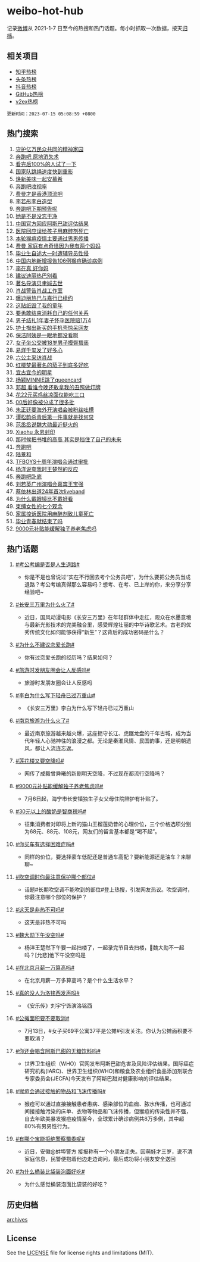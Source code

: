 # weibo-hot-hub

记录[微博](https://www.weibo.com)从 2021-1-7 日至今的热搜和热门话题。每小时抓取一次数据，按天[归档](archives)。

## 相关项目

- [知乎热榜](https://github.com/lonnyzhang423/zhihu-hot-hub)
- [头条热榜](https://github.com/lonnyzhang423/toutiao-hot-hub)
- [抖音热榜](https://github.com/lonnyzhang423/douyin-hot-hub)
- [GitHub热榜](https://github.com/lonnyzhang423/github-hot-hub)
- [v2ex热榜](https://github.com/lonnyzhang423/v2ex-hot-hub)


`更新时间：2023-07-15 05:08:59 +0800`

## 热门搜索

1. [守护亿万民众共同的精神家园](https://m.weibo.cn/search?containerid=100103type%3D1%26t%3D10%26q%3D%23%E5%AE%88%E6%8A%A4%E4%BA%BF%E4%B8%87%E6%B0%91%E4%BC%97%E5%85%B1%E5%90%8C%E7%9A%84%E7%B2%BE%E7%A5%9E%E5%AE%B6%E5%9B%AD%23&stream_entry_id=51&isnewpage=1&extparam=seat%3D1%26filter_type%3Drealtimehot%26pos%3D0%26stream_entry_id%3D51%26c_type%3D51%26dgr%3D0%26cate%3D10103%26display_time%3D1689368937%26pre_seqid%3D168936893711104821119&luicode=10000011&lfid=106003type%253D25%2526t%253D3%2526disable_hot%253D1%2526filter_type%253Drealtimehot)
1. [奔跑吧 原地消失术](https://m.weibo.cn/search?containerid=100103type%3D1%26t%3D10%26q%3D%E5%A5%94%E8%B7%91%E5%90%A7+%E5%8E%9F%E5%9C%B0%E6%B6%88%E5%A4%B1%E6%9C%AF&stream_entry_id=31&isnewpage=1&extparam=seat%3D1%26cate%3D5001%26flag%3D16%26realpos%3D1%26stream_entry_id%3D31%26lcate%3D5001%26filter_type%3Drealtimehot%26pos%3D0%26q%3D%25E5%25A5%2594%25E8%25B7%2591%25E5%2590%25A7%2520%25E5%258E%259F%25E5%259C%25B0%25E6%25B6%2588%25E5%25A4%25B1%25E6%259C%25AF%26dgr%3D0%26band_rank%3D1%26c_type%3D31%26display_time%3D1689368937%26pre_seqid%3D168936893711104821119&luicode=10000011&lfid=106003type%253D25%2526t%253D3%2526disable_hot%253D1%2526filter_type%253Drealtimehot)
1. [看完后100%的人试了一下](https://m.weibo.cn/search?containerid=100103type%3D1%26t%3D10%26q%3D%23%E7%9C%8B%E5%AE%8C%E5%90%8E100%25%E7%9A%84%E4%BA%BA%E8%AF%95%E4%BA%86%E4%B8%80%E4%B8%8B%23&stream_entry_id=31&isnewpage=1&extparam=seat%3D1%26cate%3D5001%26flag%3D32768%26realpos%3D2%26stream_entry_id%3D31%26lcate%3D5001%26filter_type%3Drealtimehot%26pos%3D1%26q%3D%2523%25E7%259C%258B%25E5%25AE%258C%25E5%2590%258E100%2525%25E7%259A%2584%25E4%25BA%25BA%25E8%25AF%2595%25E4%25BA%2586%25E4%25B8%2580%25E4%25B8%258B%2523%26dgr%3D0%26band_rank%3D2%26c_type%3D31%26display_time%3D1689368937%26pre_seqid%3D168936893711104821119&luicode=10000011&lfid=106003type%253D25%2526t%253D3%2526disable_hot%253D1%2526filter_type%253Drealtimehot)
1. [国家队跳绳速度快到重影](https://m.weibo.cn/search?containerid=100103type%3D1%26t%3D10%26q%3D%23%E5%9B%BD%E5%AE%B6%E9%98%9F%E8%B7%B3%E7%BB%B3%E9%80%9F%E5%BA%A6%E5%BF%AB%E5%88%B0%E9%87%8D%E5%BD%B1%23&stream_entry_id=31&isnewpage=1&extparam=seat%3D1%26cate%3D5001%26flag%3D0%26realpos%3D3%26stream_entry_id%3D31%26lcate%3D5001%26filter_type%3Drealtimehot%26pos%3D2%26q%3D%2523%25E5%259B%25BD%25E5%25AE%25B6%25E9%2598%259F%25E8%25B7%25B3%25E7%25BB%25B3%25E9%2580%259F%25E5%25BA%25A6%25E5%25BF%25AB%25E5%2588%25B0%25E9%2587%258D%25E5%25BD%25B1%2523%26dgr%3D0%26band_rank%3D3%26c_type%3D31%26display_time%3D1689368937%26pre_seqid%3D168936893711104821119&luicode=10000011&lfid=106003type%253D25%2526t%253D3%2526disable_hot%253D1%2526filter_type%253Drealtimehot)
1. [焕新美味一起安慕希](https://m.weibo.cn/search?containerid=100103type%3D1%26t%3D10%26q%3D%23%E7%84%95%E6%96%B0%E7%BE%8E%E5%91%B3%E4%B8%80%E8%B5%B7%E5%AE%89%E6%85%95%E5%B8%8C%23&stream_entry_id=31&isnewpage=1&extparam=seat%3D1%26cate%3D5001%26stream_entry_id%3D31%26lcate%3D5001%26topic_ad%3D1%26filter_type%3Drealtimehot%26adid%3D196207%26q%3D%2523%25E7%2584%2595%25E6%2596%25B0%25E7%25BE%258E%25E5%2591%25B3%25E4%25B8%2580%25E8%25B5%25B7%25E5%25AE%2589%25E6%2585%2595%25E5%25B8%258C%2523%26dgr%3D0%26is_ad_pos%3D1%26c_type%3D31%26pos%3D3%26band_rank%3D4%26display_time%3D1689368937%26pre_seqid%3D168936893711104821119&luicode=10000011&lfid=106003type%253D25%2526t%253D3%2526disable_hot%253D1%2526filter_type%253Drealtimehot)
1. [奔跑吧收视率](https://m.weibo.cn/search?containerid=100103type%3D1%26t%3D10%26q%3D%E5%A5%94%E8%B7%91%E5%90%A7%E6%94%B6%E8%A7%86%E7%8E%87&stream_entry_id=31&isnewpage=1&extparam=seat%3D1%26cate%3D5001%26flag%3D0%26realpos%3D4%26stream_entry_id%3D31%26lcate%3D5001%26filter_type%3Drealtimehot%26pos%3D4%26q%3D%25E5%25A5%2594%25E8%25B7%2591%25E5%2590%25A7%25E6%2594%25B6%25E8%25A7%2586%25E7%258E%2587%26dgr%3D0%26band_rank%3D4%26c_type%3D31%26display_time%3D1689368937%26pre_seqid%3D168936893711104821119&luicode=10000011&lfid=106003type%253D25%2526t%253D3%2526disable_hot%253D1%2526filter_type%253Drealtimehot)
1. [费曼才是香港顶流吧](https://m.weibo.cn/search?containerid=100103type%3D1%26t%3D10%26q%3D%23%E8%B4%B9%E6%9B%BC%E6%89%8D%E6%98%AF%E9%A6%99%E6%B8%AF%E9%A1%B6%E6%B5%81%E5%90%A7%23&stream_entry_id=31&isnewpage=1&extparam=seat%3D1%26cate%3D5001%26flag%3D0%26realpos%3D5%26stream_entry_id%3D31%26lcate%3D5001%26filter_type%3Drealtimehot%26pos%3D5%26q%3D%2523%25E8%25B4%25B9%25E6%259B%25BC%25E6%2589%258D%25E6%2598%25AF%25E9%25A6%2599%25E6%25B8%25AF%25E9%25A1%25B6%25E6%25B5%2581%25E5%2590%25A7%2523%26dgr%3D0%26band_rank%3D5%26c_type%3D31%26display_time%3D1689368937%26pre_seqid%3D168936893711104821119&luicode=10000011&lfid=106003type%253D25%2526t%253D3%2526disable_hot%253D1%2526filter_type%253Drealtimehot)
1. [李若彤李白造型](https://m.weibo.cn/search?containerid=100103type%3D1%26t%3D10%26q%3D%23%E6%9D%8E%E8%8B%A5%E5%BD%A4%E6%9D%8E%E7%99%BD%E9%80%A0%E5%9E%8B%23&stream_entry_id=31&isnewpage=1&extparam=seat%3D1%26cate%3D5001%26flag%3D0%26realpos%3D6%26stream_entry_id%3D31%26lcate%3D5001%26filter_type%3Drealtimehot%26pos%3D6%26q%3D%2523%25E6%259D%258E%25E8%258B%25A5%25E5%25BD%25A4%25E6%259D%258E%25E7%2599%25BD%25E9%2580%25A0%25E5%259E%258B%2523%26dgr%3D0%26band_rank%3D6%26c_type%3D31%26display_time%3D1689368937%26pre_seqid%3D168936893711104821119&luicode=10000011&lfid=106003type%253D25%2526t%253D3%2526disable_hot%253D1%2526filter_type%253Drealtimehot)
1. [奔跑吧下期预告呢](https://m.weibo.cn/search?containerid=100103type%3D1%26t%3D10%26q%3D%23%E5%A5%94%E8%B7%91%E5%90%A7%E4%B8%8B%E6%9C%9F%E9%A2%84%E5%91%8A%E5%91%A2%23&stream_entry_id=31&isnewpage=1&extparam=seat%3D1%26cate%3D5001%26flag%3D0%26realpos%3D7%26stream_entry_id%3D31%26lcate%3D5001%26filter_type%3Drealtimehot%26pos%3D7%26q%3D%2523%25E5%25A5%2594%25E8%25B7%2591%25E5%2590%25A7%25E4%25B8%258B%25E6%259C%259F%25E9%25A2%2584%25E5%2591%258A%25E5%2591%25A2%2523%26dgr%3D0%26band_rank%3D7%26c_type%3D31%26display_time%3D1689368937%26pre_seqid%3D168936893711104821119&luicode=10000011&lfid=106003type%253D25%2526t%253D3%2526disable_hot%253D1%2526filter_type%253Drealtimehot)
1. [她是不是没忘干净](https://m.weibo.cn/search?containerid=100103type%3D1%26t%3D10%26q%3D%E5%A5%B9%E6%98%AF%E4%B8%8D%E6%98%AF%E6%B2%A1%E5%BF%98%E5%B9%B2%E5%87%80&stream_entry_id=31&isnewpage=1&extparam=seat%3D1%26cate%3D5001%26flag%3D0%26realpos%3D8%26stream_entry_id%3D31%26lcate%3D5001%26filter_type%3Drealtimehot%26pos%3D8%26q%3D%25E5%25A5%25B9%25E6%2598%25AF%25E4%25B8%258D%25E6%2598%25AF%25E6%25B2%25A1%25E5%25BF%2598%25E5%25B9%25B2%25E5%2587%2580%26dgr%3D0%26band_rank%3D8%26c_type%3D31%26display_time%3D1689368937%26pre_seqid%3D168936893711104821119&luicode=10000011&lfid=106003type%253D25%2526t%253D3%2526disable_hot%253D1%2526filter_type%253Drealtimehot)
1. [中国官方回应阿斯巴甜评估结果](https://m.weibo.cn/search?containerid=100103type%3D1%26t%3D10%26q%3D%23%E4%B8%AD%E5%9B%BD%E5%AE%98%E6%96%B9%E5%9B%9E%E5%BA%94%E9%98%BF%E6%96%AF%E5%B7%B4%E7%94%9C%E8%AF%84%E4%BC%B0%E7%BB%93%E6%9E%9C%23&stream_entry_id=31&isnewpage=1&extparam=seat%3D1%26cate%3D5001%26flag%3D0%26realpos%3D9%26stream_entry_id%3D31%26lcate%3D5001%26filter_type%3Drealtimehot%26pos%3D9%26q%3D%2523%25E4%25B8%25AD%25E5%259B%25BD%25E5%25AE%2598%25E6%2596%25B9%25E5%259B%259E%25E5%25BA%2594%25E9%2598%25BF%25E6%2596%25AF%25E5%25B7%25B4%25E7%2594%259C%25E8%25AF%2584%25E4%25BC%25B0%25E7%25BB%2593%25E6%259E%259C%2523%26dgr%3D0%26band_rank%3D9%26c_type%3D31%26display_time%3D1689368937%26pre_seqid%3D168936893711104821119&luicode=10000011&lfid=106003type%253D25%2526t%253D3%2526disable_hot%253D1%2526filter_type%253Drealtimehot)
1. [医院回应误给孩子用麻醉剂死亡](https://m.weibo.cn/search?containerid=100103type%3D1%26t%3D10%26q%3D%23%E5%8C%BB%E9%99%A2%E5%9B%9E%E5%BA%94%E8%AF%AF%E7%BB%99%E5%AD%A9%E5%AD%90%E7%94%A8%E9%BA%BB%E9%86%89%E5%89%82%E6%AD%BB%E4%BA%A1%23&stream_entry_id=31&isnewpage=1&extparam=seat%3D1%26cate%3D5001%26flag%3D0%26realpos%3D10%26stream_entry_id%3D31%26lcate%3D5001%26filter_type%3Drealtimehot%26pos%3D10%26q%3D%2523%25E5%258C%25BB%25E9%2599%25A2%25E5%259B%259E%25E5%25BA%2594%25E8%25AF%25AF%25E7%25BB%2599%25E5%25AD%25A9%25E5%25AD%2590%25E7%2594%25A8%25E9%25BA%25BB%25E9%2586%2589%25E5%2589%2582%25E6%25AD%25BB%25E4%25BA%25A1%2523%26dgr%3D0%26band_rank%3D10%26c_type%3D31%26display_time%3D1689368937%26pre_seqid%3D168936893711104821119&luicode=10000011&lfid=106003type%253D25%2526t%253D3%2526disable_hot%253D1%2526filter_type%253Drealtimehot)
1. [本轮猴痘疫情主要通过男男传播](https://m.weibo.cn/search?containerid=100103type%3D1%26t%3D10%26q%3D%23%E6%9C%AC%E8%BD%AE%E7%8C%B4%E7%97%98%E7%96%AB%E6%83%85%E4%B8%BB%E8%A6%81%E9%80%9A%E8%BF%87%E7%94%B7%E7%94%B7%E4%BC%A0%E6%92%AD%23&stream_entry_id=31&isnewpage=1&extparam=seat%3D1%26cate%3D5001%26flag%3D2%26realpos%3D11%26stream_entry_id%3D31%26lcate%3D5001%26filter_type%3Drealtimehot%26pos%3D11%26q%3D%2523%25E6%259C%25AC%25E8%25BD%25AE%25E7%258C%25B4%25E7%2597%2598%25E7%2596%25AB%25E6%2583%2585%25E4%25B8%25BB%25E8%25A6%2581%25E9%2580%259A%25E8%25BF%2587%25E7%2594%25B7%25E7%2594%25B7%25E4%25BC%25A0%25E6%2592%25AD%2523%26dgr%3D0%26band_rank%3D11%26c_type%3D31%26display_time%3D1689368937%26pre_seqid%3D168936893711104821119&luicode=10000011&lfid=106003type%253D25%2526t%253D3%2526disable_hot%253D1%2526filter_type%253Drealtimehot)
1. [费曼 家庭有点奇怪因为我有两个妈妈](https://m.weibo.cn/search?containerid=100103type%3D1%26t%3D10%26q%3D%E8%B4%B9%E6%9B%BC+%E5%AE%B6%E5%BA%AD%E6%9C%89%E7%82%B9%E5%A5%87%E6%80%AA%E5%9B%A0%E4%B8%BA%E6%88%91%E6%9C%89%E4%B8%A4%E4%B8%AA%E5%A6%88%E5%A6%88&stream_entry_id=31&isnewpage=1&extparam=seat%3D1%26cate%3D5001%26flag%3D2%26realpos%3D12%26stream_entry_id%3D31%26lcate%3D5001%26filter_type%3Drealtimehot%26pos%3D12%26q%3D%25E8%25B4%25B9%25E6%259B%25BC%2520%25E5%25AE%25B6%25E5%25BA%25AD%25E6%259C%2589%25E7%2582%25B9%25E5%25A5%2587%25E6%2580%25AA%25E5%259B%25A0%25E4%25B8%25BA%25E6%2588%2591%25E6%259C%2589%25E4%25B8%25A4%25E4%25B8%25AA%25E5%25A6%2588%25E5%25A6%2588%26dgr%3D0%26band_rank%3D12%26c_type%3D31%26display_time%3D1689368937%26pre_seqid%3D168936893711104821119&luicode=10000011&lfid=106003type%253D25%2526t%253D3%2526disable_hot%253D1%2526filter_type%253Drealtimehot)
1. [毕业生自述大一时遭辅导员性侵](https://m.weibo.cn/search?containerid=100103type%3D1%26t%3D10%26q%3D%23%E6%AF%95%E4%B8%9A%E7%94%9F%E8%87%AA%E8%BF%B0%E5%A4%A7%E4%B8%80%E6%97%B6%E9%81%AD%E8%BE%85%E5%AF%BC%E5%91%98%E6%80%A7%E4%BE%B5%23&stream_entry_id=31&isnewpage=1&extparam=seat%3D1%26cate%3D5001%26flag%3D2%26realpos%3D13%26stream_entry_id%3D31%26lcate%3D5001%26filter_type%3Drealtimehot%26pos%3D13%26q%3D%2523%25E6%25AF%2595%25E4%25B8%259A%25E7%2594%259F%25E8%2587%25AA%25E8%25BF%25B0%25E5%25A4%25A7%25E4%25B8%2580%25E6%2597%25B6%25E9%2581%25AD%25E8%25BE%2585%25E5%25AF%25BC%25E5%2591%2598%25E6%2580%25A7%25E4%25BE%25B5%2523%26dgr%3D0%26band_rank%3D13%26c_type%3D31%26display_time%3D1689368937%26pre_seqid%3D168936893711104821119&luicode=10000011&lfid=106003type%253D25%2526t%253D3%2526disable_hot%253D1%2526filter_type%253Drealtimehot)
1. [中国内地新增报告106例猴痘确诊病例](https://m.weibo.cn/search?containerid=100103type%3D1%26t%3D10%26q%3D%23%E4%B8%AD%E5%9B%BD%E5%86%85%E5%9C%B0%E6%96%B0%E5%A2%9E%E6%8A%A5%E5%91%8A106%E4%BE%8B%E7%8C%B4%E7%97%98%E7%A1%AE%E8%AF%8A%E7%97%85%E4%BE%8B%23&stream_entry_id=31&isnewpage=1&extparam=seat%3D1%26cate%3D5001%26flag%3D0%26realpos%3D14%26stream_entry_id%3D31%26lcate%3D5001%26filter_type%3Drealtimehot%26pos%3D14%26q%3D%2523%25E4%25B8%25AD%25E5%259B%25BD%25E5%2586%2585%25E5%259C%25B0%25E6%2596%25B0%25E5%25A2%259E%25E6%258A%25A5%25E5%2591%258A106%25E4%25BE%258B%25E7%258C%25B4%25E7%2597%2598%25E7%25A1%25AE%25E8%25AF%258A%25E7%2597%2585%25E4%25BE%258B%2523%26dgr%3D0%26band_rank%3D14%26c_type%3D31%26display_time%3D1689368937%26pre_seqid%3D168936893711104821119&luicode=10000011&lfid=106003type%253D25%2526t%253D3%2526disable_hot%253D1%2526filter_type%253Drealtimehot)
1. [李在真 好你妈](https://m.weibo.cn/search?containerid=100103type%3D1%26t%3D10%26q%3D%E6%9D%8E%E5%9C%A8%E7%9C%9F+%E5%A5%BD%E4%BD%A0%E5%A6%88&stream_entry_id=31&isnewpage=1&extparam=seat%3D1%26cate%3D5001%26flag%3D0%26realpos%3D15%26stream_entry_id%3D31%26lcate%3D5001%26filter_type%3Drealtimehot%26pos%3D15%26q%3D%25E6%259D%258E%25E5%259C%25A8%25E7%259C%259F%2520%25E5%25A5%25BD%25E4%25BD%25A0%25E5%25A6%2588%26dgr%3D0%26band_rank%3D15%26c_type%3D31%26display_time%3D1689368937%26pre_seqid%3D168936893711104821119&luicode=10000011&lfid=106003type%253D25%2526t%253D3%2526disable_hot%253D1%2526filter_type%253Drealtimehot)
1. [建议迪丽热巴别看](https://m.weibo.cn/search?containerid=100103type%3D1%26t%3D10%26q%3D%23%E5%BB%BA%E8%AE%AE%E8%BF%AA%E4%B8%BD%E7%83%AD%E5%B7%B4%E5%88%AB%E7%9C%8B%23&stream_entry_id=31&isnewpage=1&extparam=seat%3D1%26cate%3D5001%26flag%3D0%26realpos%3D16%26stream_entry_id%3D31%26lcate%3D5001%26filter_type%3Drealtimehot%26pos%3D16%26q%3D%2523%25E5%25BB%25BA%25E8%25AE%25AE%25E8%25BF%25AA%25E4%25B8%25BD%25E7%2583%25AD%25E5%25B7%25B4%25E5%2588%25AB%25E7%259C%258B%2523%26dgr%3D0%26band_rank%3D16%26c_type%3D31%26display_time%3D1689368937%26pre_seqid%3D168936893711104821119&luicode=10000011&lfid=106003type%253D25%2526t%253D3%2526disable_hot%253D1%2526filter_type%253Drealtimehot)
1. [著名导演贝聿娍去世](https://m.weibo.cn/search?containerid=100103type%3D1%26t%3D10%26q%3D%23%E8%91%97%E5%90%8D%E5%AF%BC%E6%BC%94%E8%B4%9D%E8%81%BF%E5%A8%8D%E5%8E%BB%E4%B8%96%23&stream_entry_id=31&isnewpage=1&extparam=seat%3D1%26cate%3D5001%26flag%3D0%26realpos%3D17%26stream_entry_id%3D31%26lcate%3D5001%26filter_type%3Drealtimehot%26pos%3D17%26q%3D%2523%25E8%2591%2597%25E5%2590%258D%25E5%25AF%25BC%25E6%25BC%2594%25E8%25B4%259D%25E8%2581%25BF%25E5%25A8%258D%25E5%258E%25BB%25E4%25B8%2596%2523%26dgr%3D0%26band_rank%3D17%26c_type%3D31%26display_time%3D1689368937%26pre_seqid%3D168936893711104821119&luicode=10000011&lfid=106003type%253D25%2526t%253D3%2526disable_hot%253D1%2526filter_type%253Drealtimehot)
1. [肖战警告肖战工作室](https://m.weibo.cn/search?containerid=100103type%3D1%26t%3D10%26q%3D%23%E8%82%96%E6%88%98%E8%AD%A6%E5%91%8A%E8%82%96%E6%88%98%E5%B7%A5%E4%BD%9C%E5%AE%A4%23&stream_entry_id=31&isnewpage=1&extparam=seat%3D1%26cate%3D5001%26flag%3D0%26realpos%3D18%26stream_entry_id%3D31%26lcate%3D5001%26filter_type%3Drealtimehot%26pos%3D18%26q%3D%2523%25E8%2582%2596%25E6%2588%2598%25E8%25AD%25A6%25E5%2591%258A%25E8%2582%2596%25E6%2588%2598%25E5%25B7%25A5%25E4%25BD%259C%25E5%25AE%25A4%2523%26dgr%3D0%26band_rank%3D18%26c_type%3D31%26display_time%3D1689368937%26pre_seqid%3D168936893711104821119&luicode=10000011&lfid=106003type%253D25%2526t%253D3%2526disable_hot%253D1%2526filter_type%253Drealtimehot)
1. [曝迪丽热巴与嘉行已续约](https://m.weibo.cn/search?containerid=100103type%3D1%26t%3D10%26q%3D%23%E6%9B%9D%E8%BF%AA%E4%B8%BD%E7%83%AD%E5%B7%B4%E4%B8%8E%E5%98%89%E8%A1%8C%E5%B7%B2%E7%BB%AD%E7%BA%A6%23&stream_entry_id=31&isnewpage=1&extparam=seat%3D1%26cate%3D5001%26flag%3D0%26realpos%3D19%26stream_entry_id%3D31%26lcate%3D5001%26filter_type%3Drealtimehot%26pos%3D19%26q%3D%2523%25E6%259B%259D%25E8%25BF%25AA%25E4%25B8%25BD%25E7%2583%25AD%25E5%25B7%25B4%25E4%25B8%258E%25E5%2598%2589%25E8%25A1%258C%25E5%25B7%25B2%25E7%25BB%25AD%25E7%25BA%25A6%2523%26dgr%3D0%26band_rank%3D19%26c_type%3D31%26display_time%3D1689368937%26pre_seqid%3D168936893711104821119&luicode=10000011&lfid=106003type%253D25%2526t%253D3%2526disable_hot%253D1%2526filter_type%253Drealtimehot)
1. [这贴纸毁了我的童年](https://m.weibo.cn/search?containerid=100103type%3D1%26t%3D10%26q%3D%23%E8%BF%99%E8%B4%B4%E7%BA%B8%E6%AF%81%E4%BA%86%E6%88%91%E7%9A%84%E7%AB%A5%E5%B9%B4%23&stream_entry_id=31&isnewpage=1&extparam=seat%3D1%26cate%3D5001%26flag%3D0%26realpos%3D20%26stream_entry_id%3D31%26lcate%3D5001%26filter_type%3Drealtimehot%26pos%3D20%26q%3D%2523%25E8%25BF%2599%25E8%25B4%25B4%25E7%25BA%25B8%25E6%25AF%2581%25E4%25BA%2586%25E6%2588%2591%25E7%259A%2584%25E7%25AB%25A5%25E5%25B9%25B4%2523%26dgr%3D0%26band_rank%3D20%26c_type%3D31%26display_time%3D1689368937%26pre_seqid%3D168936893711104821119&luicode=10000011&lfid=106003type%253D25%2526t%253D3%2526disable_hot%253D1%2526filter_type%253Drealtimehot)
1. [要勇敢结束消耗自己的任何关系](https://m.weibo.cn/search?containerid=100103type%3D1%26t%3D10%26q%3D%E8%A6%81%E5%8B%87%E6%95%A2%E7%BB%93%E6%9D%9F%E6%B6%88%E8%80%97%E8%87%AA%E5%B7%B1%E7%9A%84%E4%BB%BB%E4%BD%95%E5%85%B3%E7%B3%BB&stream_entry_id=31&isnewpage=1&extparam=seat%3D1%26cate%3D5001%26flag%3D0%26realpos%3D21%26stream_entry_id%3D31%26lcate%3D5001%26filter_type%3Drealtimehot%26pos%3D21%26q%3D%25E8%25A6%2581%25E5%258B%2587%25E6%2595%25A2%25E7%25BB%2593%25E6%259D%259F%25E6%25B6%2588%25E8%2580%2597%25E8%2587%25AA%25E5%25B7%25B1%25E7%259A%2584%25E4%25BB%25BB%25E4%25BD%2595%25E5%2585%25B3%25E7%25B3%25BB%26dgr%3D0%26band_rank%3D21%26c_type%3D31%26display_time%3D1689368937%26pre_seqid%3D168936893711104821119&luicode=10000011&lfid=106003type%253D25%2526t%253D3%2526disable_hot%253D1%2526filter_type%253Drealtimehot)
1. [男子结扎1年妻子怀孕医院赔1万4](https://m.weibo.cn/search?containerid=100103type%3D1%26t%3D10%26q%3D%23%E7%94%B7%E5%AD%90%E7%BB%93%E6%89%8E1%E5%B9%B4%E5%A6%BB%E5%AD%90%E6%80%80%E5%AD%95%E5%8C%BB%E9%99%A2%E8%B5%941%E4%B8%874%23&stream_entry_id=31&isnewpage=1&extparam=seat%3D1%26cate%3D5001%26flag%3D0%26realpos%3D22%26stream_entry_id%3D31%26lcate%3D5001%26filter_type%3Drealtimehot%26pos%3D22%26q%3D%2523%25E7%2594%25B7%25E5%25AD%2590%25E7%25BB%2593%25E6%2589%258E1%25E5%25B9%25B4%25E5%25A6%25BB%25E5%25AD%2590%25E6%2580%2580%25E5%25AD%2595%25E5%258C%25BB%25E9%2599%25A2%25E8%25B5%25941%25E4%25B8%25874%2523%26dgr%3D0%26band_rank%3D22%26c_type%3D31%26display_time%3D1689368937%26pre_seqid%3D168936893711104821119&luicode=10000011&lfid=106003type%253D25%2526t%253D3%2526disable_hot%253D1%2526filter_type%253Drealtimehot)
1. [护士掏出新买的手机壳惊呆网友](https://m.weibo.cn/search?containerid=100103type%3D1%26t%3D10%26q%3D%23%E6%8A%A4%E5%A3%AB%E6%8E%8F%E5%87%BA%E6%96%B0%E4%B9%B0%E7%9A%84%E6%89%8B%E6%9C%BA%E5%A3%B3%E6%83%8A%E5%91%86%E7%BD%91%E5%8F%8B%23&stream_entry_id=31&isnewpage=1&extparam=seat%3D1%26cate%3D5001%26flag%3D0%26realpos%3D23%26stream_entry_id%3D31%26lcate%3D5001%26filter_type%3Drealtimehot%26pos%3D23%26q%3D%2523%25E6%258A%25A4%25E5%25A3%25AB%25E6%258E%258F%25E5%2587%25BA%25E6%2596%25B0%25E4%25B9%25B0%25E7%259A%2584%25E6%2589%258B%25E6%259C%25BA%25E5%25A3%25B3%25E6%2583%258A%25E5%2591%2586%25E7%25BD%2591%25E5%258F%258B%2523%26dgr%3D0%26band_rank%3D23%26c_type%3D31%26display_time%3D1689368937%26pre_seqid%3D168936893711104821119&luicode=10000011&lfid=106003type%253D25%2526t%253D3%2526disable_hot%253D1%2526filter_type%253Drealtimehot)
1. [保洁阿姨是一眼地都没看啊](https://m.weibo.cn/search?containerid=100103type%3D1%26t%3D10%26q%3D%E4%BF%9D%E6%B4%81%E9%98%BF%E5%A7%A8%E6%98%AF%E4%B8%80%E7%9C%BC%E5%9C%B0%E9%83%BD%E6%B2%A1%E7%9C%8B%E5%95%8A&stream_entry_id=31&isnewpage=1&extparam=seat%3D1%26cate%3D5001%26flag%3D0%26realpos%3D24%26stream_entry_id%3D31%26lcate%3D5001%26filter_type%3Drealtimehot%26pos%3D24%26q%3D%25E4%25BF%259D%25E6%25B4%2581%25E9%2598%25BF%25E5%25A7%25A8%25E6%2598%25AF%25E4%25B8%2580%25E7%259C%25BC%25E5%259C%25B0%25E9%2583%25BD%25E6%25B2%25A1%25E7%259C%258B%25E5%2595%258A%26dgr%3D0%26band_rank%3D24%26c_type%3D31%26display_time%3D1689368937%26pre_seqid%3D168936893711104821119&luicode=10000011&lfid=106003type%253D25%2526t%253D3%2526disable_hot%253D1%2526filter_type%253Drealtimehot)
1. [女子坐公交被18岁男子摸臀猥亵](https://m.weibo.cn/search?containerid=100103type%3D1%26t%3D10%26q%3D%23%E5%A5%B3%E5%AD%90%E5%9D%90%E5%85%AC%E4%BA%A4%E8%A2%AB18%E5%B2%81%E7%94%B7%E5%AD%90%E6%91%B8%E8%87%80%E7%8C%A5%E4%BA%B5%23&stream_entry_id=31&isnewpage=1&extparam=seat%3D1%26cate%3D5001%26flag%3D0%26realpos%3D25%26stream_entry_id%3D31%26lcate%3D5001%26filter_type%3Drealtimehot%26pos%3D25%26q%3D%2523%25E5%25A5%25B3%25E5%25AD%2590%25E5%259D%2590%25E5%2585%25AC%25E4%25BA%25A4%25E8%25A2%25AB18%25E5%25B2%2581%25E7%2594%25B7%25E5%25AD%2590%25E6%2591%25B8%25E8%2587%2580%25E7%258C%25A5%25E4%25BA%25B5%2523%26dgr%3D0%26band_rank%3D25%26c_type%3D31%26display_time%3D1689368937%26pre_seqid%3D168936893711104821119&luicode=10000011&lfid=106003type%253D25%2526t%253D3%2526disable_hot%253D1%2526filter_type%253Drealtimehot)
1. [易烊千玺发了好多心](https://m.weibo.cn/search?containerid=100103type%3D1%26t%3D10%26q%3D%23%E6%98%93%E7%83%8A%E5%8D%83%E7%8E%BA%E5%8F%91%E4%BA%86%E5%A5%BD%E5%A4%9A%E5%BF%83%23&stream_entry_id=31&isnewpage=1&extparam=seat%3D1%26cate%3D5001%26flag%3D0%26realpos%3D26%26stream_entry_id%3D31%26lcate%3D5001%26filter_type%3Drealtimehot%26pos%3D26%26q%3D%2523%25E6%2598%2593%25E7%2583%258A%25E5%258D%2583%25E7%258E%25BA%25E5%258F%2591%25E4%25BA%2586%25E5%25A5%25BD%25E5%25A4%259A%25E5%25BF%2583%2523%26dgr%3D0%26band_rank%3D26%26c_type%3D31%26display_time%3D1689368937%26pre_seqid%3D168936893711104821119&luicode=10000011&lfid=106003type%253D25%2526t%253D3%2526disable_hot%253D1%2526filter_type%253Drealtimehot)
1. [六公主采访肖战](https://m.weibo.cn/search?containerid=100103type%3D1%26t%3D10%26q%3D%23%E5%85%AD%E5%85%AC%E4%B8%BB%E9%87%87%E8%AE%BF%E8%82%96%E6%88%98%23&stream_entry_id=31&isnewpage=1&extparam=seat%3D1%26cate%3D5001%26flag%3D0%26realpos%3D27%26stream_entry_id%3D31%26lcate%3D5001%26filter_type%3Drealtimehot%26pos%3D27%26q%3D%2523%25E5%2585%25AD%25E5%2585%25AC%25E4%25B8%25BB%25E9%2587%2587%25E8%25AE%25BF%25E8%2582%2596%25E6%2588%2598%2523%26dgr%3D0%26band_rank%3D27%26c_type%3D31%26display_time%3D1689368937%26pre_seqid%3D168936893711104821119&luicode=10000011&lfid=106003type%253D25%2526t%253D3%2526disable_hot%253D1%2526filter_type%253Drealtimehot)
1. [红楼梦最著名的茄子到底多好吃](https://m.weibo.cn/search?containerid=100103type%3D1%26t%3D10%26q%3D%23%E7%BA%A2%E6%A5%BC%E6%A2%A6%E6%9C%80%E8%91%97%E5%90%8D%E7%9A%84%E8%8C%84%E5%AD%90%E5%88%B0%E5%BA%95%E5%A4%9A%E5%A5%BD%E5%90%83%23&stream_entry_id=31&isnewpage=1&extparam=seat%3D1%26cate%3D5001%26flag%3D0%26realpos%3D28%26stream_entry_id%3D31%26lcate%3D5001%26filter_type%3Drealtimehot%26pos%3D28%26q%3D%2523%25E7%25BA%25A2%25E6%25A5%25BC%25E6%25A2%25A6%25E6%259C%2580%25E8%2591%2597%25E5%2590%258D%25E7%259A%2584%25E8%258C%2584%25E5%25AD%2590%25E5%2588%25B0%25E5%25BA%2595%25E5%25A4%259A%25E5%25A5%25BD%25E5%2590%2583%2523%26dgr%3D0%26band_rank%3D28%26c_type%3D31%26display_time%3D1689368937%26pre_seqid%3D168936893711104821119&luicode=10000011&lfid=106003type%253D25%2526t%253D3%2526disable_hot%253D1%2526filter_type%253Drealtimehot)
1. [宜古宜今的明星](https://m.weibo.cn/search?containerid=100103type%3D1%26t%3D10%26q%3D%23%E5%AE%9C%E5%8F%A4%E5%AE%9C%E4%BB%8A%E7%9A%84%E6%98%8E%E6%98%9F%23&stream_entry_id=31&isnewpage=1&extparam=seat%3D1%26cate%3D5001%26flag%3D0%26realpos%3D29%26stream_entry_id%3D31%26lcate%3D5001%26filter_type%3Drealtimehot%26pos%3D29%26q%3D%2523%25E5%25AE%259C%25E5%258F%25A4%25E5%25AE%259C%25E4%25BB%258A%25E7%259A%2584%25E6%2598%258E%25E6%2598%259F%2523%26dgr%3D0%26band_rank%3D29%26c_type%3D31%26display_time%3D1689368937%26pre_seqid%3D168936893711104821119&luicode=10000011&lfid=106003type%253D25%2526t%253D3%2526disable_hot%253D1%2526filter_type%253Drealtimehot)
1. [杨颖MINNIE跳了queencard](https://m.weibo.cn/search?containerid=100103type%3D1%26t%3D10%26q%3D%23%E6%9D%A8%E9%A2%96MINNIE%E8%B7%B3%E4%BA%86queencard%23&stream_entry_id=31&isnewpage=1&extparam=seat%3D1%26cate%3D5001%26flag%3D0%26realpos%3D30%26stream_entry_id%3D31%26lcate%3D5001%26filter_type%3Drealtimehot%26pos%3D30%26q%3D%2523%25E6%259D%25A8%25E9%25A2%2596MINNIE%25E8%25B7%25B3%25E4%25BA%2586queencard%2523%26dgr%3D0%26band_rank%3D30%26c_type%3D31%26display_time%3D1689368937%26pre_seqid%3D168936893711104821119&luicode=10000011&lfid=106003type%253D25%2526t%253D3%2526disable_hot%253D1%2526filter_type%253Drealtimehot)
1. [邓超 看谁今晚还敢拿我的丑照做灯牌](https://m.weibo.cn/search?containerid=100103type%3D1%26t%3D10%26q%3D%E9%82%93%E8%B6%85+%E7%9C%8B%E8%B0%81%E4%BB%8A%E6%99%9A%E8%BF%98%E6%95%A2%E6%8B%BF%E6%88%91%E7%9A%84%E4%B8%91%E7%85%A7%E5%81%9A%E7%81%AF%E7%89%8C&stream_entry_id=31&isnewpage=1&extparam=seat%3D1%26cate%3D5001%26flag%3D0%26realpos%3D31%26stream_entry_id%3D31%26lcate%3D5001%26filter_type%3Drealtimehot%26pos%3D31%26q%3D%25E9%2582%2593%25E8%25B6%2585%2520%25E7%259C%258B%25E8%25B0%2581%25E4%25BB%258A%25E6%2599%259A%25E8%25BF%2598%25E6%2595%25A2%25E6%258B%25BF%25E6%2588%2591%25E7%259A%2584%25E4%25B8%2591%25E7%2585%25A7%25E5%2581%259A%25E7%2581%25AF%25E7%2589%258C%26dgr%3D0%26band_rank%3D31%26c_type%3D31%26display_time%3D1689368937%26pre_seqid%3D168936893711104821119&luicode=10000011&lfid=106003type%253D25%2526t%253D3%2526disable_hot%253D1%2526filter_type%253Drealtimehot)
1. [花22元买鸡丝凉面仅能吃三口](https://m.weibo.cn/search?containerid=100103type%3D1%26t%3D10%26q%3D%23%E8%8A%B122%E5%85%83%E4%B9%B0%E9%B8%A1%E4%B8%9D%E5%87%89%E9%9D%A2%E4%BB%85%E8%83%BD%E5%90%83%E4%B8%89%E5%8F%A3%23&stream_entry_id=31&isnewpage=1&extparam=seat%3D1%26cate%3D5001%26flag%3D0%26realpos%3D32%26stream_entry_id%3D31%26lcate%3D5001%26filter_type%3Drealtimehot%26pos%3D32%26q%3D%2523%25E8%258A%25B122%25E5%2585%2583%25E4%25B9%25B0%25E9%25B8%25A1%25E4%25B8%259D%25E5%2587%2589%25E9%259D%25A2%25E4%25BB%2585%25E8%2583%25BD%25E5%2590%2583%25E4%25B8%2589%25E5%258F%25A3%2523%26dgr%3D0%26band_rank%3D32%26c_type%3D31%26display_time%3D1689368937%26pre_seqid%3D168936893711104821119&luicode=10000011&lfid=106003type%253D25%2526t%253D3%2526disable_hot%253D1%2526filter_type%253Drealtimehot)
1. [00后好像被分成了很多批](https://m.weibo.cn/search?containerid=100103type%3D1%26t%3D10%26q%3D00%E5%90%8E%E5%A5%BD%E5%83%8F%E8%A2%AB%E5%88%86%E6%88%90%E4%BA%86%E5%BE%88%E5%A4%9A%E6%89%B9&stream_entry_id=31&isnewpage=1&extparam=seat%3D1%26cate%3D5001%26flag%3D0%26realpos%3D33%26stream_entry_id%3D31%26lcate%3D5001%26filter_type%3Drealtimehot%26pos%3D33%26q%3D00%25E5%2590%258E%25E5%25A5%25BD%25E5%2583%258F%25E8%25A2%25AB%25E5%2588%2586%25E6%2588%2590%25E4%25BA%2586%25E5%25BE%2588%25E5%25A4%259A%25E6%2589%25B9%26dgr%3D0%26band_rank%3D33%26c_type%3D31%26display_time%3D1689368937%26pre_seqid%3D168936893711104821119&luicode=10000011&lfid=106003type%253D25%2526t%253D3%2526disable_hot%253D1%2526filter_type%253Drealtimehot)
1. [朱正廷要海外开演唱会被粉丝吐槽](https://m.weibo.cn/search?containerid=100103type%3D1%26t%3D10%26q%3D%23%E6%9C%B1%E6%AD%A3%E5%BB%B7%E8%A6%81%E6%B5%B7%E5%A4%96%E5%BC%80%E6%BC%94%E5%94%B1%E4%BC%9A%E8%A2%AB%E7%B2%89%E4%B8%9D%E5%90%90%E6%A7%BD%23&stream_entry_id=31&isnewpage=1&extparam=seat%3D1%26cate%3D5001%26flag%3D0%26realpos%3D34%26stream_entry_id%3D31%26lcate%3D5001%26filter_type%3Drealtimehot%26pos%3D34%26q%3D%2523%25E6%259C%25B1%25E6%25AD%25A3%25E5%25BB%25B7%25E8%25A6%2581%25E6%25B5%25B7%25E5%25A4%2596%25E5%25BC%2580%25E6%25BC%2594%25E5%2594%25B1%25E4%25BC%259A%25E8%25A2%25AB%25E7%25B2%2589%25E4%25B8%259D%25E5%2590%2590%25E6%25A7%25BD%2523%26dgr%3D0%26band_rank%3D34%26c_type%3D31%26display_time%3D1689368937%26pre_seqid%3D168936893711104821119&luicode=10000011&lfid=106003type%253D25%2526t%253D3%2526disable_hot%253D1%2526filter_type%253Drealtimehot)
1. [谭松韵杀青后第一件事就是找何炅](https://m.weibo.cn/search?containerid=100103type%3D1%26t%3D10%26q%3D%23%E8%B0%AD%E6%9D%BE%E9%9F%B5%E6%9D%80%E9%9D%92%E5%90%8E%E7%AC%AC%E4%B8%80%E4%BB%B6%E4%BA%8B%E5%B0%B1%E6%98%AF%E6%89%BE%E4%BD%95%E7%82%85%23&stream_entry_id=31&isnewpage=1&extparam=seat%3D1%26cate%3D5001%26flag%3D0%26realpos%3D35%26stream_entry_id%3D31%26lcate%3D5001%26filter_type%3Drealtimehot%26pos%3D35%26q%3D%2523%25E8%25B0%25AD%25E6%259D%25BE%25E9%259F%25B5%25E6%259D%2580%25E9%259D%2592%25E5%2590%258E%25E7%25AC%25AC%25E4%25B8%2580%25E4%25BB%25B6%25E4%25BA%258B%25E5%25B0%25B1%25E6%2598%25AF%25E6%2589%25BE%25E4%25BD%2595%25E7%2582%2585%2523%26dgr%3D0%26band_rank%3D35%26c_type%3D31%26display_time%3D1689368937%26pre_seqid%3D168936893711104821119&luicode=10000011&lfid=106003type%253D25%2526t%253D3%2526disable_hot%253D1%2526filter_type%253Drealtimehot)
1. [范丞丞说魏大勋最近挺火的](https://m.weibo.cn/search?containerid=100103type%3D1%26t%3D10%26q%3D%23%E8%8C%83%E4%B8%9E%E4%B8%9E%E8%AF%B4%E9%AD%8F%E5%A4%A7%E5%8B%8B%E6%9C%80%E8%BF%91%E6%8C%BA%E7%81%AB%E7%9A%84%23&stream_entry_id=31&isnewpage=1&extparam=seat%3D1%26cate%3D5001%26flag%3D0%26realpos%3D36%26stream_entry_id%3D31%26lcate%3D5001%26filter_type%3Drealtimehot%26pos%3D36%26q%3D%2523%25E8%258C%2583%25E4%25B8%259E%25E4%25B8%259E%25E8%25AF%25B4%25E9%25AD%258F%25E5%25A4%25A7%25E5%258B%258B%25E6%259C%2580%25E8%25BF%2591%25E6%258C%25BA%25E7%2581%25AB%25E7%259A%2584%2523%26dgr%3D0%26band_rank%3D36%26c_type%3D31%26display_time%3D1689368937%26pre_seqid%3D168936893711104821119&luicode=10000011&lfid=106003type%253D25%2526t%253D3%2526disable_hot%253D1%2526filter_type%253Drealtimehot)
1. [Xiaohu 永恩封印](https://m.weibo.cn/search?containerid=100103type%3D1%26t%3D10%26q%3DXiaohu+%E6%B0%B8%E6%81%A9%E5%B0%81%E5%8D%B0&stream_entry_id=31&isnewpage=1&extparam=seat%3D1%26cate%3D5001%26flag%3D0%26realpos%3D37%26stream_entry_id%3D31%26lcate%3D5001%26filter_type%3Drealtimehot%26pos%3D37%26q%3DXiaohu%2520%25E6%25B0%25B8%25E6%2581%25A9%25E5%25B0%2581%25E5%258D%25B0%26dgr%3D0%26band_rank%3D37%26c_type%3D31%26display_time%3D1689368937%26pre_seqid%3D168936893711104821119&luicode=10000011&lfid=106003type%253D25%2526t%253D3%2526disable_hot%253D1%2526filter_type%253Drealtimehot)
1. [那时候把书堆的高高 其实是挡住了自己的未来](https://m.weibo.cn/search?containerid=100103type%3D1%26t%3D10%26q%3D%E9%82%A3%E6%97%B6%E5%80%99%E6%8A%8A%E4%B9%A6%E5%A0%86%E7%9A%84%E9%AB%98%E9%AB%98+%E5%85%B6%E5%AE%9E%E6%98%AF%E6%8C%A1%E4%BD%8F%E4%BA%86%E8%87%AA%E5%B7%B1%E7%9A%84%E6%9C%AA%E6%9D%A5&stream_entry_id=31&isnewpage=1&extparam=seat%3D1%26cate%3D5001%26flag%3D0%26realpos%3D38%26stream_entry_id%3D31%26lcate%3D5001%26filter_type%3Drealtimehot%26pos%3D38%26q%3D%25E9%2582%25A3%25E6%2597%25B6%25E5%2580%2599%25E6%258A%258A%25E4%25B9%25A6%25E5%25A0%2586%25E7%259A%2584%25E9%25AB%2598%25E9%25AB%2598%2520%25E5%2585%25B6%25E5%25AE%259E%25E6%2598%25AF%25E6%258C%25A1%25E4%25BD%258F%25E4%25BA%2586%25E8%2587%25AA%25E5%25B7%25B1%25E7%259A%2584%25E6%259C%25AA%25E6%259D%25A5%26dgr%3D0%26band_rank%3D38%26c_type%3D31%26display_time%3D1689368937%26pre_seqid%3D168936893711104821119&luicode=10000011&lfid=106003type%253D25%2526t%253D3%2526disable_hot%253D1%2526filter_type%253Drealtimehot)
1. [奔跑吧](https://m.weibo.cn/search?containerid=100103type%3D1%26t%3D10%26q%3D%E5%A5%94%E8%B7%91%E5%90%A7&stream_entry_id=31&isnewpage=1&extparam=seat%3D1%26cate%3D5001%26flag%3D0%26realpos%3D39%26stream_entry_id%3D31%26lcate%3D5001%26filter_type%3Drealtimehot%26pos%3D39%26q%3D%25E5%25A5%2594%25E8%25B7%2591%25E5%2590%25A7%26dgr%3D0%26band_rank%3D39%26c_type%3D31%26display_time%3D1689368937%26pre_seqid%3D168936893711104821119&luicode=10000011&lfid=106003type%253D25%2526t%253D3%2526disable_hot%253D1%2526filter_type%253Drealtimehot)
1. [陆景和](https://m.weibo.cn/search?containerid=100103type%3D1%26t%3D10%26q%3D%E9%99%86%E6%99%AF%E5%92%8C&stream_entry_id=31&isnewpage=1&extparam=seat%3D1%26cate%3D5001%26flag%3D0%26realpos%3D40%26stream_entry_id%3D31%26lcate%3D5001%26filter_type%3Drealtimehot%26pos%3D40%26q%3D%25E9%2599%2586%25E6%2599%25AF%25E5%2592%258C%26dgr%3D0%26band_rank%3D40%26c_type%3D31%26display_time%3D1689368937%26pre_seqid%3D168936893711104821119&luicode=10000011&lfid=106003type%253D25%2526t%253D3%2526disable_hot%253D1%2526filter_type%253Drealtimehot)
1. [TFBOYS十周年演唱会通过审批](https://m.weibo.cn/search?containerid=100103type%3D1%26t%3D10%26q%3D%23TFBOYS%E5%8D%81%E5%91%A8%E5%B9%B4%E6%BC%94%E5%94%B1%E4%BC%9A%E9%80%9A%E8%BF%87%E5%AE%A1%E6%89%B9%23&stream_entry_id=31&isnewpage=1&extparam=seat%3D1%26cate%3D5001%26flag%3D0%26realpos%3D41%26stream_entry_id%3D31%26lcate%3D5001%26filter_type%3Drealtimehot%26pos%3D41%26q%3D%2523TFBOYS%25E5%258D%2581%25E5%2591%25A8%25E5%25B9%25B4%25E6%25BC%2594%25E5%2594%25B1%25E4%25BC%259A%25E9%2580%259A%25E8%25BF%2587%25E5%25AE%25A1%25E6%2589%25B9%2523%26dgr%3D0%26band_rank%3D41%26c_type%3D31%26display_time%3D1689368937%26pre_seqid%3D168936893711104821119&luicode=10000011&lfid=106003type%253D25%2526t%253D3%2526disable_hot%253D1%2526filter_type%253Drealtimehot)
1. [杨洋说夸我时王楚然的反应](https://m.weibo.cn/search?containerid=100103type%3D1%26t%3D10%26q%3D%23%E6%9D%A8%E6%B4%8B%E8%AF%B4%E5%A4%B8%E6%88%91%E6%97%B6%E7%8E%8B%E6%A5%9A%E7%84%B6%E7%9A%84%E5%8F%8D%E5%BA%94%23&stream_entry_id=31&isnewpage=1&extparam=seat%3D1%26cate%3D5001%26flag%3D0%26realpos%3D42%26stream_entry_id%3D31%26lcate%3D5001%26filter_type%3Drealtimehot%26pos%3D42%26q%3D%2523%25E6%259D%25A8%25E6%25B4%258B%25E8%25AF%25B4%25E5%25A4%25B8%25E6%2588%2591%25E6%2597%25B6%25E7%258E%258B%25E6%25A5%259A%25E7%2584%25B6%25E7%259A%2584%25E5%258F%258D%25E5%25BA%2594%2523%26dgr%3D0%26band_rank%3D42%26c_type%3D31%26display_time%3D1689368937%26pre_seqid%3D168936893711104821119&luicode=10000011&lfid=106003type%253D25%2526t%253D3%2526disable_hot%253D1%2526filter_type%253Drealtimehot)
1. [奔跑吧卧底](https://m.weibo.cn/search?containerid=100103type%3D1%26t%3D10%26q%3D%E5%A5%94%E8%B7%91%E5%90%A7%E5%8D%A7%E5%BA%95&stream_entry_id=31&isnewpage=1&extparam=seat%3D1%26cate%3D5001%26flag%3D0%26realpos%3D43%26stream_entry_id%3D31%26lcate%3D5001%26filter_type%3Drealtimehot%26pos%3D43%26q%3D%25E5%25A5%2594%25E8%25B7%2591%25E5%2590%25A7%25E5%258D%25A7%25E5%25BA%2595%26dgr%3D0%26band_rank%3D43%26c_type%3D31%26display_time%3D1689368937%26pre_seqid%3D168936893711104821119&luicode=10000011&lfid=106003type%253D25%2526t%253D3%2526disable_hot%253D1%2526filter_type%253Drealtimehot)
1. [刘若英广州演唱会嘉宾王宝强](https://m.weibo.cn/search?containerid=100103type%3D1%26t%3D10%26q%3D%23%E5%88%98%E8%8B%A5%E8%8B%B1%E5%B9%BF%E5%B7%9E%E6%BC%94%E5%94%B1%E4%BC%9A%E5%98%89%E5%AE%BE%E7%8E%8B%E5%AE%9D%E5%BC%BA%23&stream_entry_id=31&isnewpage=1&extparam=seat%3D1%26cate%3D5001%26flag%3D0%26realpos%3D44%26stream_entry_id%3D31%26lcate%3D5001%26filter_type%3Drealtimehot%26pos%3D44%26q%3D%2523%25E5%2588%2598%25E8%258B%25A5%25E8%258B%25B1%25E5%25B9%25BF%25E5%25B7%259E%25E6%25BC%2594%25E5%2594%25B1%25E4%25BC%259A%25E5%2598%2589%25E5%25AE%25BE%25E7%258E%258B%25E5%25AE%259D%25E5%25BC%25BA%2523%26dgr%3D0%26band_rank%3D44%26c_type%3D31%26display_time%3D1689368937%26pre_seqid%3D168936893711104821119&luicode=10000011&lfid=106003type%253D25%2526t%253D3%2526disable_hot%253D1%2526filter_type%253Drealtimehot)
1. [蔡依林出道24年首次liveband](https://m.weibo.cn/search?containerid=100103type%3D1%26t%3D10%26q%3D%23%E8%94%A1%E4%BE%9D%E6%9E%97%E5%87%BA%E9%81%9324%E5%B9%B4%E9%A6%96%E6%AC%A1liveband%23&stream_entry_id=31&isnewpage=1&extparam=seat%3D1%26cate%3D5001%26flag%3D0%26realpos%3D45%26stream_entry_id%3D31%26lcate%3D5001%26filter_type%3Drealtimehot%26pos%3D45%26q%3D%2523%25E8%2594%25A1%25E4%25BE%259D%25E6%259E%2597%25E5%2587%25BA%25E9%2581%259324%25E5%25B9%25B4%25E9%25A6%2596%25E6%25AC%25A1liveband%2523%26dgr%3D0%26band_rank%3D45%26c_type%3D31%26display_time%3D1689368937%26pre_seqid%3D168936893711104821119&luicode=10000011&lfid=106003type%253D25%2526t%253D3%2526disable_hot%253D1%2526filter_type%253Drealtimehot)
1. [为什么戴眼镜比不戴好看](https://m.weibo.cn/search?containerid=100103type%3D1%26t%3D10%26q%3D%23%E4%B8%BA%E4%BB%80%E4%B9%88%E6%88%B4%E7%9C%BC%E9%95%9C%E6%AF%94%E4%B8%8D%E6%88%B4%E5%A5%BD%E7%9C%8B%23&stream_entry_id=31&isnewpage=1&extparam=seat%3D1%26cate%3D5001%26flag%3D0%26realpos%3D46%26stream_entry_id%3D31%26lcate%3D5001%26filter_type%3Drealtimehot%26pos%3D46%26q%3D%2523%25E4%25B8%25BA%25E4%25BB%2580%25E4%25B9%2588%25E6%2588%25B4%25E7%259C%25BC%25E9%2595%259C%25E6%25AF%2594%25E4%25B8%258D%25E6%2588%25B4%25E5%25A5%25BD%25E7%259C%258B%2523%26dgr%3D0%26band_rank%3D46%26c_type%3D31%26display_time%3D1689368937%26pre_seqid%3D168936893711104821119&luicode=10000011&lfid=106003type%253D25%2526t%253D3%2526disable_hot%253D1%2526filter_type%253Drealtimehot)
1. [束缚女性的七个观念](https://m.weibo.cn/search?containerid=100103type%3D1%26t%3D10%26q%3D%E6%9D%9F%E7%BC%9A%E5%A5%B3%E6%80%A7%E7%9A%84%E4%B8%83%E4%B8%AA%E8%A7%82%E5%BF%B5&stream_entry_id=31&isnewpage=1&extparam=seat%3D1%26cate%3D5001%26flag%3D0%26realpos%3D47%26stream_entry_id%3D31%26lcate%3D5001%26filter_type%3Drealtimehot%26pos%3D47%26q%3D%25E6%259D%259F%25E7%25BC%259A%25E5%25A5%25B3%25E6%2580%25A7%25E7%259A%2584%25E4%25B8%2583%25E4%25B8%25AA%25E8%25A7%2582%25E5%25BF%25B5%26dgr%3D0%26band_rank%3D47%26c_type%3D31%26display_time%3D1689368937%26pre_seqid%3D168936893711104821119&luicode=10000011&lfid=106003type%253D25%2526t%253D3%2526disable_hot%253D1%2526filter_type%253Drealtimehot)
1. [家属控诉医院用麻醉剂致儿童死亡](https://m.weibo.cn/search?containerid=100103type%3D1%26t%3D10%26q%3D%23%E5%AE%B6%E5%B1%9E%E6%8E%A7%E8%AF%89%E5%8C%BB%E9%99%A2%E7%94%A8%E9%BA%BB%E9%86%89%E5%89%82%E8%87%B4%E5%84%BF%E7%AB%A5%E6%AD%BB%E4%BA%A1%23&stream_entry_id=31&isnewpage=1&extparam=seat%3D1%26cate%3D5001%26flag%3D0%26realpos%3D48%26stream_entry_id%3D31%26lcate%3D5001%26filter_type%3Drealtimehot%26pos%3D48%26q%3D%2523%25E5%25AE%25B6%25E5%25B1%259E%25E6%258E%25A7%25E8%25AF%2589%25E5%258C%25BB%25E9%2599%25A2%25E7%2594%25A8%25E9%25BA%25BB%25E9%2586%2589%25E5%2589%2582%25E8%2587%25B4%25E5%2584%25BF%25E7%25AB%25A5%25E6%25AD%25BB%25E4%25BA%25A1%2523%26dgr%3D0%26band_rank%3D48%26c_type%3D31%26display_time%3D1689368937%26pre_seqid%3D168936893711104821119&luicode=10000011&lfid=106003type%253D25%2526t%253D3%2526disable_hot%253D1%2526filter_type%253Drealtimehot)
1. [毕业青春就结束了吗](https://m.weibo.cn/search?containerid=100103type%3D1%26t%3D10%26q%3D%23%E6%AF%95%E4%B8%9A%E9%9D%92%E6%98%A5%E5%B0%B1%E7%BB%93%E6%9D%9F%E4%BA%86%E5%90%97%23&stream_entry_id=31&isnewpage=1&extparam=seat%3D1%26cate%3D5001%26flag%3D0%26realpos%3D49%26stream_entry_id%3D31%26lcate%3D5001%26filter_type%3Drealtimehot%26pos%3D49%26q%3D%2523%25E6%25AF%2595%25E4%25B8%259A%25E9%259D%2592%25E6%2598%25A5%25E5%25B0%25B1%25E7%25BB%2593%25E6%259D%259F%25E4%25BA%2586%25E5%2590%2597%2523%26dgr%3D0%26band_rank%3D49%26c_type%3D31%26display_time%3D1689368937%26pre_seqid%3D168936893711104821119&luicode=10000011&lfid=106003type%253D25%2526t%253D3%2526disable_hot%253D1%2526filter_type%253Drealtimehot)
1. [9000元补贴能缓解独子养老焦虑吗](https://m.weibo.cn/search?containerid=100103type%3D1%26t%3D10%26q%3D%239000%E5%85%83%E8%A1%A5%E8%B4%B4%E8%83%BD%E7%BC%93%E8%A7%A3%E7%8B%AC%E5%AD%90%E5%85%BB%E8%80%81%E7%84%A6%E8%99%91%E5%90%97%23&stream_entry_id=31&isnewpage=1&extparam=seat%3D1%26cate%3D5001%26flag%3D32768%26realpos%3D50%26stream_entry_id%3D31%26lcate%3D5001%26filter_type%3Drealtimehot%26pos%3D50%26q%3D%25239000%25E5%2585%2583%25E8%25A1%25A5%25E8%25B4%25B4%25E8%2583%25BD%25E7%25BC%2593%25E8%25A7%25A3%25E7%258B%25AC%25E5%25AD%2590%25E5%2585%25BB%25E8%2580%2581%25E7%2584%25A6%25E8%2599%2591%25E5%2590%2597%2523%26dgr%3D0%26band_rank%3D50%26c_type%3D31%26display_time%3D1689368937%26pre_seqid%3D168936893711104821119&luicode=10000011&lfid=106003type%253D25%2526t%253D3%2526disable_hot%253D1%2526filter_type%253Drealtimehot)

## 热门话题

1. [#考公考编是否是人生退路#](https://m.weibo.cn/search?containerid=231522type%3D1%26t%3D10%26q%3D%23%E8%80%83%E5%85%AC%E8%80%83%E7%BC%96%E6%98%AF%E5%90%A6%E6%98%AF%E4%BA%BA%E7%94%9F%E9%80%80%E8%B7%AF%23&stream_entry_id=128&isnewpage=1&extparam=seat%3D1%26pos%3D1-0-0%26c_type%3D128%26unitid%3D1689207508724%26dgr%3D0%26lcate%3D5004%26cate%3D5004%26display_time%3D1689368938%26pre_seqid%3D168936893889501754966&luicode=10000011&lfid=231648_-_4)
    - 你是不是也曾说过“实在不行回去考个公务员吧”，为什么要把公务员当成退路？考公考编真得那么容易吗？想考、在考、已上岸的你，来分享分享经验吧~  ​​​

1. [#长安三万里为什么火了#](https://m.weibo.cn/search?containerid=231522type%3D1%26t%3D10%26q%3D%23%E9%95%BF%E5%AE%89%E4%B8%89%E4%B8%87%E9%87%8C%E4%B8%BA%E4%BB%80%E4%B9%88%E7%81%AB%E4%BA%86%23&stream_entry_id=128&isnewpage=1&extparam=seat%3D1%26pos%3D1-0-1%26c_type%3D128%26unitid%3D1689314342457%26dgr%3D0%26lcate%3D5004%26cate%3D5004%26display_time%3D1689368938%26pre_seqid%3D168936893889501754966&luicode=10000011&lfid=231648_-_4)
    - 近日，国风动漫电影《长安三万里》在年轻群体中走红，观众在水墨意境与最新光影技术的完美融合里，感受辉煌壮丽的中华诗歌艺术。古老的优秀传统文化如何能够获得“新生”？这背后的成功密码是什么？

1. [#为什么不建议恋爱长跑#](https://m.weibo.cn/search?containerid=231522type%3D1%26t%3D10%26q%3D%23%E4%B8%BA%E4%BB%80%E4%B9%88%E4%B8%8D%E5%BB%BA%E8%AE%AE%E6%81%8B%E7%88%B1%E9%95%BF%E8%B7%91%23&stream_entry_id=128&isnewpage=1&extparam=seat%3D1%26pos%3D1-0-2%26c_type%3D128%26unitid%3D1689204206522%26dgr%3D0%26lcate%3D5004%26cate%3D5004%26display_time%3D1689368938%26pre_seqid%3D168936893889501754966&luicode=10000011&lfid=231648_-_4)
    - 你有过恋爱长跑的经历吗？结果如何？

1. [#旅游时发朋友圈会让人反感吗#](https://m.weibo.cn/search?containerid=231522type%3D1%26t%3D10%26q%3D%23%E6%97%85%E6%B8%B8%E6%97%B6%E5%8F%91%E6%9C%8B%E5%8F%8B%E5%9C%88%E4%BC%9A%E8%AE%A9%E4%BA%BA%E5%8F%8D%E6%84%9F%E5%90%97%23&stream_entry_id=128&isnewpage=1&extparam=seat%3D1%26pos%3D1-0-3%26c_type%3D128%26unitid%3D1689247743372%26dgr%3D0%26lcate%3D5004%26cate%3D5004%26display_time%3D1689368938%26pre_seqid%3D168936893889501754966&luicode=10000011&lfid=231648_-_4)
    - 旅游时发朋友圈会让人反感吗

1. [#李白为什么写下轻舟已过万重山#](https://m.weibo.cn/search?containerid=231522type%3D1%26t%3D10%26q%3D%23%E6%9D%8E%E7%99%BD%E4%B8%BA%E4%BB%80%E4%B9%88%E5%86%99%E4%B8%8B%E8%BD%BB%E8%88%9F%E5%B7%B2%E8%BF%87%E4%B8%87%E9%87%8D%E5%B1%B1%23&stream_entry_id=128&isnewpage=1&extparam=seat%3D1%26pos%3D1-0-4%26c_type%3D128%26unitid%3D1689297209106%26dgr%3D0%26lcate%3D5004%26cate%3D5004%26display_time%3D1689368938%26pre_seqid%3D168936893889501754966&luicode=10000011&lfid=231648_-_4)
    - 《长安三万里》李白为什么写下轻舟已过万重山

1. [#南京旅游为什么火了#](https://m.weibo.cn/search?containerid=231522type%3D1%26t%3D10%26q%3D%23%E5%8D%97%E4%BA%AC%E6%97%85%E6%B8%B8%E4%B8%BA%E4%BB%80%E4%B9%88%E7%81%AB%E4%BA%86%23&stream_entry_id=128&isnewpage=1&extparam=seat%3D1%26pos%3D1-0-5%26c_type%3D128%26unitid%3D1689295409331%26dgr%3D0%26lcate%3D5004%26cate%3D5004%26display_time%3D1689368938%26pre_seqid%3D168936893889501754966&luicode=10000011&lfid=231648_-_4)
    - 最近南京旅游越来越火爆，这座扼守长江、虎踞龙盘的千年古城，成为当代年轻人心驰神往的浪漫之都。无论是秦淮风情、民国韵事，还是明朝遗风，都让人流连忘返。

1. [#莲花楼又要空降吗#](https://m.weibo.cn/search?containerid=231522type%3D1%26t%3D10%26q%3D%23%E8%8E%B2%E8%8A%B1%E6%A5%BC%E5%8F%88%E8%A6%81%E7%A9%BA%E9%99%8D%E5%90%97%23&stream_entry_id=128&isnewpage=1&extparam=seat%3D1%26pos%3D1-0-6%26c_type%3D128%26unitid%3D1689321574050%26dgr%3D0%26lcate%3D5004%26cate%3D5004%26display_time%3D1689368938%26pre_seqid%3D168936893889501754966&luicode=10000011&lfid=231648_-_4)
    - 网传了成毅曾舜曦的新剧明天空降，不过现在都流行空降吗？

1. [#9000元补贴能缓解独子养老焦虑吗#](https://m.weibo.cn/search?containerid=231522type%3D1%26t%3D10%26q%3D%239000%E5%85%83%E8%A1%A5%E8%B4%B4%E8%83%BD%E7%BC%93%E8%A7%A3%E7%8B%AC%E5%AD%90%E5%85%BB%E8%80%81%E7%84%A6%E8%99%91%E5%90%97%23&stream_entry_id=128&isnewpage=1&extparam=seat%3D1%26pos%3D1-0-7%26c_type%3D128%26unitid%3D1689346173065%26dgr%3D0%26lcate%3D5004%26cate%3D5004%26display_time%3D1689368938%26pre_seqid%3D168936893889501754966&luicode=10000011&lfid=231648_-_4)
    - 7月6日起，海宁市长安镇独生子女父母住院陪护有补贴了。

1. [#30元以上的酸奶是智商税吗#](https://m.weibo.cn/search?containerid=231522type%3D1%26t%3D10%26q%3D%2330%E5%85%83%E4%BB%A5%E4%B8%8A%E7%9A%84%E9%85%B8%E5%A5%B6%E6%98%AF%E6%99%BA%E5%95%86%E7%A8%8E%E5%90%97%23&stream_entry_id=128&isnewpage=1&extparam=seat%3D1%26pos%3D1-0-8%26c_type%3D128%26unitid%3D1689233365967%26dgr%3D0%26lcate%3D5004%26cate%3D5004%26display_time%3D1689368938%26pre_seqid%3D168936893889501754966&luicode=10000011&lfid=231648_-_4)
    - 征集消费者对即将上新的猫山王榴莲奶昔的心理价位，三个价格选项分别为68元、88元、108元，网友们的留言基本都是“喝不起”。

1. [#你买车有选择困难症吗#](https://m.weibo.cn/search?containerid=231522type%3D1%26t%3D10%26q%3D%23%E4%BD%A0%E4%B9%B0%E8%BD%A6%E6%9C%89%E9%80%89%E6%8B%A9%E5%9B%B0%E9%9A%BE%E7%97%87%E5%90%97%23&stream_entry_id=128&isnewpage=1&extparam=seat%3D1%26pos%3D1-0-9%26c_type%3D128%26unitid%3D1689309241259%26dgr%3D0%26lcate%3D5004%26cate%3D5004%26display_time%3D1689368938%26pre_seqid%3D168936893889501754966&luicode=10000011&lfid=231648_-_4)
    - 同样的价位，要选择豪车低配还是普通车高配？要新能源还是油车？来聊聊~

1. [#吹空调时你最注意保护哪个部位#](https://m.weibo.cn/search?containerid=231522type%3D1%26t%3D10%26q%3D%23%E5%90%B9%E7%A9%BA%E8%B0%83%E6%97%B6%E4%BD%A0%E6%9C%80%E6%B3%A8%E6%84%8F%E4%BF%9D%E6%8A%A4%E5%93%AA%E4%B8%AA%E9%83%A8%E4%BD%8D%23&stream_entry_id=128&isnewpage=1&extparam=seat%3D1%26pos%3D1-0-10%26c_type%3D128%26unitid%3D1689313757764%26dgr%3D0%26lcate%3D5004%26cate%3D5004%26display_time%3D1689368938%26pre_seqid%3D168936893889501754966&luicode=10000011&lfid=231648_-_4)
    - 话题#长期吹空调不能吹到的部位#登上热搜，引发网友热议。吹空调时，你最注意哪个部位的保护？

1. [#这天是非热不可吗#](https://m.weibo.cn/search?containerid=231522type%3D1%26t%3D10%26q%3D%23%E8%BF%99%E5%A4%A9%E6%98%AF%E9%9D%9E%E7%83%AD%E4%B8%8D%E5%8F%AF%E5%90%97%23&stream_entry_id=128&isnewpage=1&extparam=seat%3D1%26pos%3D1-0-11%26c_type%3D128%26unitid%3D1689223505765%26dgr%3D0%26lcate%3D5004%26cate%3D5004%26display_time%3D1689368938%26pre_seqid%3D168936893889501754966&luicode=10000011&lfid=231648_-_4)
    - 这天是非热不可吗

1. [#魏大勋下午没空吗#](https://m.weibo.cn/search?containerid=231522type%3D1%26t%3D10%26q%3D%23%E9%AD%8F%E5%A4%A7%E5%8B%8B%E4%B8%8B%E5%8D%88%E6%B2%A1%E7%A9%BA%E5%90%97%23&stream_entry_id=128&isnewpage=1&extparam=seat%3D1%26pos%3D1-0-12%26c_type%3D128%26unitid%3D1689226776514%26dgr%3D0%26lcate%3D5004%26cate%3D5004%26display_time%3D1689368938%26pre_seqid%3D168936893889501754966&luicode=10000011&lfid=231648_-_4)
    - 杨洋王楚然下午要一起扫楼了，一起录完节目去扫楼，🥭魏大勋不一起吗？[允悲]他下午没空吗是

1. [#在北京月薪一万算高吗#](https://m.weibo.cn/search?containerid=231522type%3D1%26t%3D10%26q%3D%23%E5%9C%A8%E5%8C%97%E4%BA%AC%E6%9C%88%E8%96%AA%E4%B8%80%E4%B8%87%E7%AE%97%E9%AB%98%E5%90%97%23&stream_entry_id=128&isnewpage=1&extparam=seat%3D1%26pos%3D1-0-13%26c_type%3D128%26unitid%3D1689248929503%26dgr%3D0%26lcate%3D5004%26cate%3D5004%26display_time%3D1689368938%26pre_seqid%3D168936893889501754966&luicode=10000011&lfid=231648_-_4)
    - 在北京月薪一万多算高吗？是个什么生活水平？

1. [#真的没人为洛铭西发声吗#](https://m.weibo.cn/search?containerid=231522type%3D1%26t%3D10%26q%3D%23%E7%9C%9F%E7%9A%84%E6%B2%A1%E4%BA%BA%E4%B8%BA%E6%B4%9B%E9%93%AD%E8%A5%BF%E5%8F%91%E5%A3%B0%E5%90%97%23&stream_entry_id=128&isnewpage=1&extparam=seat%3D1%26pos%3D1-0-14%26c_type%3D128%26unitid%3D1689255290073%26dgr%3D0%26lcate%3D5004%26cate%3D5004%26display_time%3D1689368938%26pre_seqid%3D168936893889501754966&luicode=10000011&lfid=231648_-_4)
    - 《安乐传》刘宇宁饰演洛铭西

1. [#公摊面积要不要取消#](https://m.weibo.cn/search?containerid=231522type%3D1%26t%3D10%26q%3D%23%E5%85%AC%E6%91%8A%E9%9D%A2%E7%A7%AF%E8%A6%81%E4%B8%8D%E8%A6%81%E5%8F%96%E6%B6%88%23&stream_entry_id=128&isnewpage=1&extparam=seat%3D1%26pos%3D1-0-15%26c_type%3D128%26unitid%3D1689364369288%26dgr%3D0%26lcate%3D5004%26cate%3D5004%26display_time%3D1689368938%26pre_seqid%3D168936893889501754966&luicode=10000011&lfid=231648_-_4)
    - 7月13日，#女子买69平公寓37平是公摊#引发关注。你认为公摊面积要不要取消？

1. [#你还会喝含阿斯巴甜的无糖饮料吗#](https://m.weibo.cn/search?containerid=231522type%3D1%26t%3D10%26q%3D%23%E4%BD%A0%E8%BF%98%E4%BC%9A%E5%96%9D%E5%90%AB%E9%98%BF%E6%96%AF%E5%B7%B4%E7%94%9C%E7%9A%84%E6%97%A0%E7%B3%96%E9%A5%AE%E6%96%99%E5%90%97%23&stream_entry_id=128&isnewpage=1&extparam=seat%3D1%26pos%3D1-0-16%26c_type%3D128%26unitid%3D1689318277544%26dgr%3D0%26lcate%3D5004%26cate%3D5004%26display_time%3D1689368938%26pre_seqid%3D168936893889501754966&luicode=10000011&lfid=231648_-_4)
    - 世界卫生组织（WHO）官网发布阿斯巴甜危害及风险评估结果。国际癌症研究机构(IARC)、世界卫生组织(WHO)和粮食及农业组织食品添加剂联合专家委员会(JECFA)今天发布了阿斯巴甜对健康影响的评估结果。

1. [#猴痘会通过接触的物品和飞沫传播吗#](https://m.weibo.cn/search?containerid=231522type%3D1%26t%3D10%26q%3D%23%E7%8C%B4%E7%97%98%E4%BC%9A%E9%80%9A%E8%BF%87%E6%8E%A5%E8%A7%A6%E7%9A%84%E7%89%A9%E5%93%81%E5%92%8C%E9%A3%9E%E6%B2%AB%E4%BC%A0%E6%92%AD%E5%90%97%23&stream_entry_id=128&isnewpage=1&extparam=seat%3D1%26pos%3D1-0-17%26c_type%3D128%26unitid%3D1689360169305%26dgr%3D0%26lcate%3D5004%26cate%3D5004%26display_time%3D1689368938%26pre_seqid%3D168936893889501754966&luicode=10000011&lfid=231648_-_4)
    - 猴痘可以通过直接接触患者患病、感染部位的血痂、脓水传播，也可通过间接接触污染的床单、衣物等物品和飞沫传播，但猴痘的传染性并不强，自去年欧美暴发猴痘疫情至今，全球累计确诊病例共8万多例，其中超80%有男男性行为。

1. [#有哪个宝能拒绝警察蜀黍呢#](https://m.weibo.cn/search?containerid=231522type%3D1%26t%3D10%26q%3D%23%E6%9C%89%E5%93%AA%E4%B8%AA%E5%AE%9D%E8%83%BD%E6%8B%92%E7%BB%9D%E8%AD%A6%E5%AF%9F%E8%9C%80%E9%BB%8D%E5%91%A2%23&stream_entry_id=128&isnewpage=1&extparam=seat%3D1%26pos%3D1-0-18%26c_type%3D128%26unitid%3D1689348312179%26dgr%3D0%26lcate%3D5004%26cate%3D5004%26display_time%3D1689368938%26pre_seqid%3D168936893889501754966&luicode=10000011&lfid=231648_-_4)
    - 近日，安徽@蚌埠警方 接报称有一个小朋友走失。因萌娃才三岁，说不清家庭信息，民警便抱着他边走边询问，最后成功将小朋友安全送回

1. [#为什么桶装比袋装泡面好吃#](https://m.weibo.cn/search?containerid=231522type%3D1%26t%3D10%26q%3D%23%E4%B8%BA%E4%BB%80%E4%B9%88%E6%A1%B6%E8%A3%85%E6%AF%94%E8%A2%8B%E8%A3%85%E6%B3%A1%E9%9D%A2%E5%A5%BD%E5%90%83%23&stream_entry_id=128&isnewpage=1&extparam=seat%3D1%26pos%3D1-0-19%26c_type%3D128%26unitid%3D1689255896034%26dgr%3D0%26lcate%3D5004%26cate%3D5004%26display_time%3D1689368938%26pre_seqid%3D168936893889501754966&luicode=10000011&lfid=231648_-_4)
    - 为什么感觉桶装泡面比袋装的好吃？


## 历史归档

[archives](archives)

## License

See the [LICENSE](LICENSE) file for license rights and limitations (MIT).
